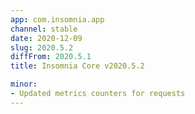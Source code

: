```yaml
---
app: com.insomnia.app
channel: stable
date: 2020-12-09
slug: 2020.5.2
diffFrom: 2020.5.1
title: Insomnia Core v2020.5.2

minor:
- Updated metrics counters for requests
---
```

